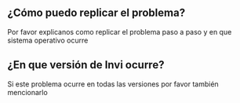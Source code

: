 ## ¿Cómo puedo replicar el problema?
Por favor explicanos como replicar el problema paso a paso y en que sistema operativo ocurre

## ¿En que versión de Invi ocurre?
Si este problema ocurre en todas las versiones por favor también mencionarlo
